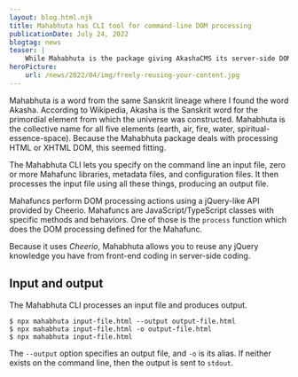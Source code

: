 ```yaml
---
layout: blog.html.njk
title: Mahabhuta has CLI tool for command-line DOM processing
publicationDate: July 24, 2022
blogtag: news
teaser: |
    While Mahabhuta is the package giving AkashaCMS its server-side DOM processing ability, it is potentially useful separately from AkashaCMS.  The new CLI mode for Mahabhuta allows DOM processing in command-line scripts, and could be useful in developing or testing Mahafuncs.
heroPicture:
    url: /news/2022/04/img/freely-reusing-your-content.jpg
---
```


Mahabhuta is a word from the same Sanskrit lineage where I found the word Akasha.  According to Wikipedia, Akasha is the Sanskrit word for the primordial element from which the universe was constructed.  Mahabhuta is the collective name for all five elements (earth, air, fire, water, spiritual-essence-space).  Because the Mahabhuta package deals with processing HTML or XHTML DOM, this seemed fitting.

The Mahabhuta CLI lets you specify on the command line an input file, zero or more Mahafunc libraries, metadata files, and configuration files.  It then processes the input file using all these things, producing an output file.

Mahafuncs perform DOM processing actions using a jQuery-like API provided by Cheerio.  Mahafuncs are JavaScript/TypeScript classes with specific methods and behaviors.  One of those is the `process` function which does the DOM processing defined for the Mahafunc.

Because it uses _Cheerio_, Mahabhuta allows you to reuse any jQuery knowledge you have from front-end coding in server-side coding.

## Input and output

The Mahabhuta CLI processes an input file and produces output.

```
$ npx mahabhuta input-file.html --output output-file.html
$ npx mahabhuta input-file.html -o output-file.html
$ npx mahabhuta input-file.html
```

The `--output` option specifies an output file, and `-o` is its alias.  If neither exists on the command line, then the output is sent to `stdout`.
<!-- 
## Mahafunc libraries, a.k.a. Mahafunc Arrays


## Mahafunc array configuration

## Partial templates, partial directories, metadata

## Cheerio configuration
-->

